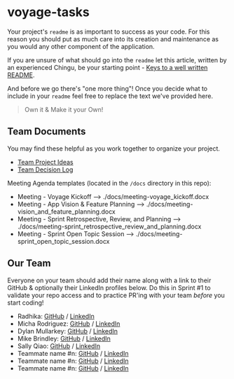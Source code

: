 # voyage-tasks

Your project's `readme` is as important to success as your code. For 
this reason you should put as much care into its creation and maintenance
as you would any other component of the application.

If you are unsure of what should go into the `readme` let this article,
written by an experienced Chingu, be your starting point - 
[Keys to a well written README](https://tinyurl.com/yk3wubft).

And before we go there's "one more thing"! Once you decide what to include
in your `readme` feel free to replace the text we've provided here.

> Own it & Make it your Own!

## Team Documents

You may find these helpful as you work together to organize your project.

- [Team Project Ideas](./docs/team_project_ideas.md)
- [Team Decision Log](./docs/team_decision_log.md)

Meeting Agenda templates (located in the `/docs` directory in this repo):

- Meeting - Voyage Kickoff --> ./docs/meeting-voyage_kickoff.docx
- Meeting - App Vision & Feature Planning --> ./docs/meeting-vision_and_feature_planning.docx
- Meeting - Sprint Retrospective, Review, and Planning --> ./docs/meeting-sprint_retrospective_review_and_planning.docx
- Meeting - Sprint Open Topic Session --> ./docs/meeting-sprint_open_topic_session.docx

## Our Team

Everyone on your team should add their name along with a link to their GitHub
& optionally their LinkedIn profiles below. Do this in Sprint #1 to validate
your repo access and to practice PR'ing with your team *before* you start
coding!

- Radhika: [GitHub](https://github.com/goldilocks0164) / [LinkedIn](https://www.linkedin.com/in/radhika-godla-81335166)
- Micha Rodriguez: [GitHub](https://github.com/michaella23) / [LinkedIn](https://linkedin.com/in/michaella-rodriguez)
- Dylan Mullarkey: [GitHub](https://github.com/dylanmullarkey) / [LinkedIn](https://www.linkedin.com/in/dylanmullarkey/)
- Mike Brindley: [GitHub](https://github.com/mikebrindley) / [LinkedIn](https://www.linkedin.com/in/brindley/)
- Sally Qiao: [GitHub](https://github.com/QH89) / [LinkedIn](https://www.linkedin.com/in/hui-qiao-17a8a7298/)
- Teammate name #n: [GitHub](https://github.com/ghaccountname) / [LinkedIn](https://linkedin.com/in/liaccountname)
- Teammate name #n: [GitHub](https://github.com/ghaccountname) / [LinkedIn](https://linkedin.com/in/liaccountname)
- Teammate name #n: [GitHub](https://github.com/ghaccountname) / [LinkedIn](https://linkedin.com/in/liaccountname)

